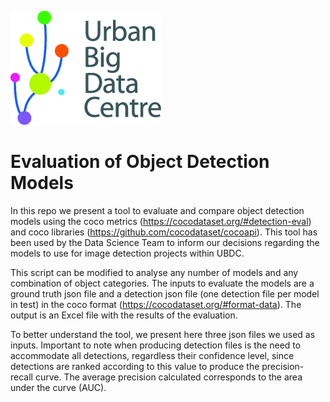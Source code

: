 ![Logo](9722_UBDC_logo.png)

# Evaluation of Object Detection Models

In this repo we present a tool to evaluate and compare object detection models using the coco metrics (https://cocodataset.org/#detection-eval) and coco libraries (https://github.com/cocodataset/cocoapi). This tool has been used by the Data Science Team to inform our decisions regarding the models to use for image detection projects within UBDC.

This script can be modified to analyse any number of models and any combination of object categories. The inputs to evaluate the models are a ground truth json file and a detection json file (one detection file per model in test) in the coco format (https://cocodataset.org/#format-data). The output is an Excel file with the results of the evaluation. 

To better understand the tool, we present here three json files we used as inputs. Important to note when producing detection files is the need to accommodate all detections, regardless their confidence level, since detections are ranked according to this value to produce the precision-recall curve. The average precision calculated corresponds to the area under the curve (AUC).
